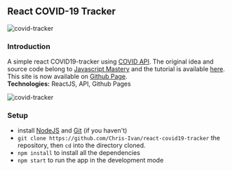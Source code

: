 ## React COVID-19 Tracker
![covid-tracker](https://i.ibb.co/Fq7QWdP/covid-global.jpg)

### Introduction
A simple react COVID19-tracker using [COVID API](https://covid19.mathdro.id/api). The original idea and source code belong to [Javascript Mastery](https://www.youtube.com/channel/UCmXmlB4-HJytD7wek0Uo97A) and the tutorial is available [here](https://www.youtube.com/watch?v=khJlrj3Y6Ls&t=3130s&ab_channel=JavaScriptMastery). This site is now available on [Github Page](https://chris-ivan.github.io/react-covid19-tracker/).<br>
<b>Technologies:</b> ReactJS, API, Github Pages

![covid-tracker](https://i.ibb.co/c2MKpth/covid-indo.jpg)

### Setup

- install [NodeJS](https://nodejs.org/en/) and [Git](https://git-scm.com/) (if you haven't)
- `git clone https://github.com/Chris-Ivan/react-covid19-tracker` the repository, then `cd` into the directory cloned.
- `npm install` to install all the dependencies
- `npm start` to run the app in the development mode

